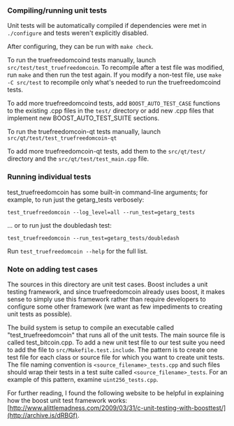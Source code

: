### Compiling/running unit tests

Unit tests will be automatically compiled if dependencies were met in `./configure`
and tests weren't explicitly disabled.

After configuring, they can be run with `make check`.

To run the truefreedomcoind tests manually, launch `src/test/test_truefreedomcoin`. To recompile
after a test file was modified, run `make` and then run the test again. If you
modify a non-test file, use `make -C src/test` to recompile only what's needed
to run the truefreedomcoind tests.

To add more truefreedomcoind tests, add `BOOST_AUTO_TEST_CASE` functions to the existing
.cpp files in the `test/` directory or add new .cpp files that
implement new BOOST_AUTO_TEST_SUITE sections.

To run the truefreedomcoin-qt tests manually, launch `src/qt/test/test_truefreedomcoin-qt`

To add more truefreedomcoin-qt tests, add them to the `src/qt/test/` directory and
the `src/qt/test/test_main.cpp` file.

### Running individual tests

test_truefreedomcoin has some built-in command-line arguments; for
example, to run just the getarg_tests verbosely:

    test_truefreedomcoin --log_level=all --run_test=getarg_tests

... or to run just the doubledash test:

    test_truefreedomcoin --run_test=getarg_tests/doubledash

Run `test_truefreedomcoin --help` for the full list.

### Note on adding test cases

The sources in this directory are unit test cases.  Boost includes a
unit testing framework, and since truefreedomcoin already uses boost, it makes
sense to simply use this framework rather than require developers to
configure some other framework (we want as few impediments to creating
unit tests as possible).

The build system is setup to compile an executable called "test_truefreedomcoin"
that runs all of the unit tests.  The main source file is called
test_bitcoin.cpp. To add a new unit test file to our test suite you need
to add the file to `src/Makefile.test.include`. The pattern is to create
one test file for each class or source file for which you want to create
unit tests.  The file naming convention is `<source_filename>_tests.cpp`
and such files should wrap their tests in a test suite
called `<source_filename>_tests`. For an example of this pattern,
examine `uint256_tests.cpp`.

For further reading, I found the following website to be helpful in
explaining how the boost unit test framework works:
[http://www.alittlemadness.com/2009/03/31/c-unit-testing-with-boosttest/](http://archive.is/dRBGf).
